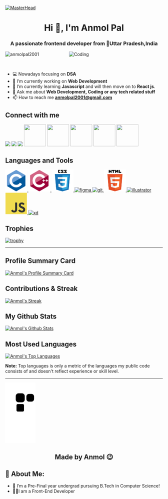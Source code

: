[![MasterHead](https://raw.githubusercontent.com/halfrost/halfrost/master/icons/header_.png)](https://github.com/anmolpal2001)
<h1 align="center">Hi 👋, I'm Anmol Pal</h1>
<h3 align="center">A passionate frontend developer from 🏡Uttar Pradesh,India</h3>
<img align="right" alt="Coding" width="300" src="https://media3.giphy.com/media/USV0ym3bVWQJJmNu3N/giphy.gif?cid=ecf05e47y535s9v3a07gzhksks1dvf0x9npezbo36twk47vf&rid=giphy.gif&ct=g">

<p align="left"> <img src="https://komarev.com/ghpvc/?username=anmolpal2001&label=Profile%20views&color=0e75b6&style=flat" alt="anmolpal2001" /> </p>

<!--<div>
    <a><h2>Trophies</h2></a>
    <a href="https://github.com/ryo-ma/github-profile-trophy"><img width="98%" alt="Trophy" src="https://github-profile-trophy.vercel.app/?username=anmolpal2001&row=4&theme=dracula&no-frame=true"/>
</div>-->
<br>

- 💻 Nowadays focusing on **DSA**
- 🔭 I’m currently working on **Web Development**
- 🌱 I’m currently learning **Javascript** and will then move on to **React js**.
- 💬 Ask me about **Web Development, Coding or any tech related stuff**
- 📫 How to reach me **anmolpal2001@gmail.com**



## **Connect with me**
<p align="left">
   <a href = "https://www.linkedin.com/in/anmol-pal-357506211/"><img src="https://img.icons8.com/fluent/70/000000/linkedin.png"/></a>
   <!--<a href = "anmolpal2001@gmail.com"><img src="https://img.icons8.com/color/70/000000/gmail-new.png"/></a>-->
   <!--<a href = "https://github.com/anmolpal2001"><img src="https://img.icons8.com/material-sharp/70/000000/github.png#gh-dark-mode-only"/></a>-->
   <a href = "https://www.instagram.com/mr.pal_30/"><img src="https://img.icons8.com/fluent/70/000000/instagram-new.png"/></a>
   <!--<a href = "https://www.youtube.com/channel/UC2wI7l-YAzZCsMmfMDc1ZVA/featured"><img src="https://img.icons8.com/color/70/000000/youtube-play.png"/></a>-->
   <a href = "https://twitter.com/AnmolPa60183901"><img src="https://img.icons8.com/fluent/70/000000/twitter.png"/></a>
   <a href = "https://codepen.io/anmolpal2001"><img height="70" width="70" src="https://raw.githubusercontent.com/rahuldkjain/github-profile-readme-generator/master/src/images/icons/Social/codepen.svg"/></a>
   <a href = "https://fb.com/https://www.facebook.com/anmol.pal.3958914/"><img height="70" width="70" src="https://raw.githubusercontent.com/rahuldkjain/github-profile-readme-generator/master/src/images/icons/Social/facebook.svg"/></a>
   <!--<a href = ""><img height="70" width="70" src=""/></a>-->
   <a href = "https://www.codechef.com/users/anmolpal2001/"><img height="70" width="70" src="https://cdn.jsdelivr.net/npm/simple-icons@3.1.0/icons/codechef.svg"/></a>
   <a href = "https://www.leetcode.com/https://leetcode.com/anmolpal2001/"><img height="70" width="70" src="https://raw.githubusercontent.com/rahuldkjain/github-profile-readme-generator/master/src/images/icons/Social/leet-code.svg"/></a>
   <a href = "https://auth.geeksforgeeks.org/user/https://auth.geeksforgeeks.org/user/anmolpal2001/"><img height="70" width="70" src="https://raw.githubusercontent.com/rahuldkjain/github-profile-readme-generator/master/src/images/icons/Social/geeks-for-geeks.svg"/></a>
</p>

## **Languages and Tools**
<p align="left"> <a href="https://www.cprogramming.com/" target="_blank" rel="noreferrer"> <img src="https://raw.githubusercontent.com/devicons/devicon/master/icons/c/c-original.svg" alt="c" width="70" height="70"/> </a> <a href="https://www.w3schools.com/cpp/" target="_blank" rel="noreferrer"> <img src="https://raw.githubusercontent.com/devicons/devicon/master/icons/cplusplus/cplusplus-original.svg" alt="cplusplus" width="70" height="70"/> </a> <a href="https://www.w3schools.com/css/" target="_blank" rel="noreferrer"> <img src="https://raw.githubusercontent.com/devicons/devicon/master/icons/css3/css3-original-wordmark.svg" alt="css3" width="70" height="70"/> </a> <a href="https://www.figma.com/" target="_blank" rel="noreferrer"> <img src="https://www.vectorlogo.zone/logos/figma/figma-icon.svg" alt="figma" width="70" height="70"/> </a> <a href="https://git-scm.com/" target="_blank" rel="noreferrer"> <img src="https://www.vectorlogo.zone/logos/git-scm/git-scm-icon.svg" alt="git" width="70" height="70"/> </a> <a href="https://www.w3.org/html/" target="_blank" rel="noreferrer"> <img src="https://raw.githubusercontent.com/devicons/devicon/master/icons/html5/html5-original-wordmark.svg" alt="html5" width="70" height="70"/> </a> <a href="https://www.adobe.com/in/products/illustrator.html" target="_blank" rel="noreferrer"> <img src="https://www.vectorlogo.zone/logos/adobe_illustrator/adobe_illustrator-icon.svg" alt="illustrator" width="70" height="70"/> </a> <a href="https://developer.mozilla.org/en-US/docs/Web/JavaScript" target="_blank" rel="noreferrer"> <img src="https://raw.githubusercontent.com/devicons/devicon/master/icons/javascript/javascript-original.svg" alt="javascript" width="70" height="70"/> </a> <a href="https://www.adobe.com/products/xd.html" target="_blank" rel="noreferrer"> <img src="https://cdn.worldvectorlogo.com/logos/adobe-xd.svg" alt="xd" width="70" height="70"/> </a> </p>

## **Trophies**
[![trophy](https://github-profile-trophy.vercel.app/?username=anmolpal2001&theme=gruvbox&row=2&column=3&rank=S,AAA,SECRET,SSS,SS,AA,A,B,C)](https://github.com/ryo-ma/github-profile-trophy)

<hr>

## **Profile Summary Card**
[![Anmol's Profile Summary Card](https://github-profile-summary-cards.vercel.app/api/cards/profile-details?username=anmolpal2001&theme=dracula)](https://github.com/anmolpal2001/github-profile-summary-cards)


## **Contributions & Streak**
[![Anmol's Streak](https://github-readme-streak-stats.herokuapp.com/?user=anmolpal2001&theme=dracula&hide_border=true)](https://github.com/anmolpal2001/github-readme-streak-stats)
<!--[![Anmol's Streak](https://github-readme-streak-stats.herokuapp.com/?user=anmolpal2001&theme=dracula&hide_border=true&stroke=0000&background=060A0CD0)](https://github.com/anmolpal2001/github-readme-streak-stats)-->


## **My Github Stats**
[![Anmol's Github Stats](https://github-readme-stats.vercel.app/api?username=anmolpal2001&show_icons=true&count_private=true&theme=dracula&hide_border=true)](https://github.com/anmolpal2001/github-readme-stats)
<!--[![Anmol's Github Stats](https://github-readme-stats.vercel.app/api?username=anmolpal2001&show_icons=true&count_private=true&theme=dracula&hide_border=true&bg_color=0D1117)](https://github.com/anmolpal2001/github-readme-stats)-->

##  **Most Used Languages**
[![Anmol's Top Languages](https://github-readme-stats.vercel.app/api/top-langs/?username=anmolpal2001&langs_count=8&count_private=true&layout=compact&theme=dracula&hide_border=true)](https://github.com/anmolpal2001/github-readme-stats)
<!--[![Anmol's Github Stats](https://github-readme-stats.vercel.app/api/top-langs/?username=anmolpal2001&langs_count=8&count_private=true&layout=compact&theme=dracula&hide_border=true&bg_color=0D1117)](https://github.com/anmolpal2001/github-readme-stats)-->

  <b>Note:</b> Top languages is only a metric of the languages my public code consists of and doesn't reflect experience or skill level.
<hr>
<p align="left">
  <a href="https://github.com/Platane/snk#readme">
    <img src="https://raw.githubusercontent.com/anmolpal2001/anmolpal2001/output/github-snake-dark.svg" />
  </a>
</p>
<div align="center">

## **Made by Anmol 😉**

</div>

## 🚀 About Me:
- 🔭 I’m a Pre-Final year undergrad pursuing B.Tech in Computer Science!
- 👨‍💻I am a Front-End Developer
